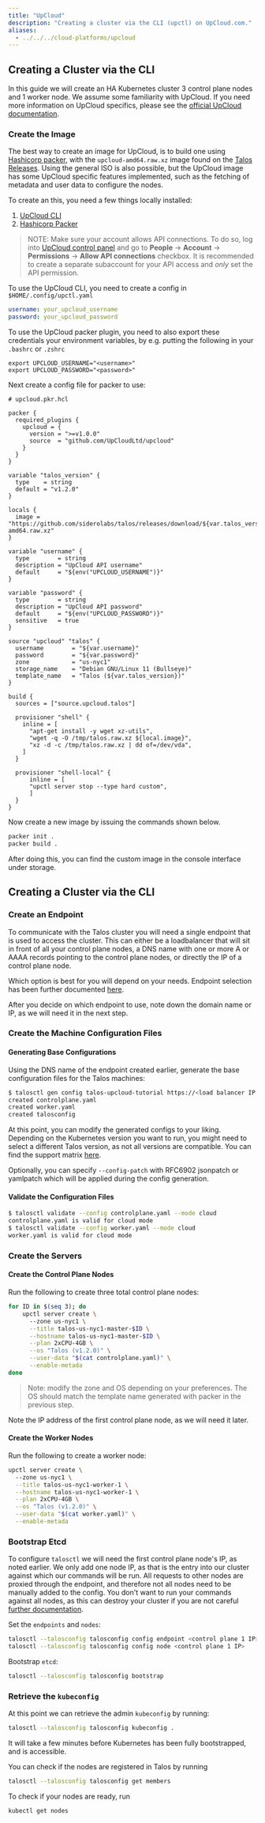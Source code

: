 ```yaml
---
title: "UpCloud"
description: "Creating a cluster via the CLI (upctl) on UpCloud.com."
aliases:
  - ../../../cloud-platforms/upcloud
---
```


## Creating a Cluster via the CLI

In this guide we will create an HA Kubernetes cluster 3 control plane nodes and 1 worker node.
We assume some familiarity with UpCloud.
If you need more information on UpCloud specifics, please see the [official UpCloud documentation](https://upcloud.com/resources/docs).

### Create the Image

The best way to create an image for UpCloud, is to build one using
[Hashicorp packer](https://www.packer.io/docs/builders/hetzner-cloud), with the
`upcloud-amd64.raw.xz` image found on the [Talos Releases](https://github.com/siderolabs/talos/releases).
Using the general ISO is also possible, but the UpCloud image has some UpCloud
specific features implemented, such as the fetching of metadata and user data to configure the nodes.

To create an this, you need a few things locally installed:

1. [UpCloud CLI](https://github.com/UpCloudLtd/upcloud-cli)
2. [Hashicorp Packer](https://learn.hashicorp.com/tutorials/packer/get-started-install-cli)

> NOTE: Make sure your account allows API connections. To do so, log into
> [UpCloud control panel](https://hub.upcloud.com/login) and go to **People**
> -> **Account** -> **Permissions** -> **Allow API connections** checkbox. It is recommended
> to create a separate subaccount for your API access and _only_ set the API permission.

To use the UpCloud CLI, you need to create a config in `$HOME/.config/upctl.yaml`

```yaml
username: your_upcloud_username
password: your_upcloud_password
```

To use the UpCloud packer plugin, you need to also export these credentials your
environment variables, by e.g. putting the following in your `.bashrc` or `.zshrc`

```
export UPCLOUD_USERNAME="<username>"
export UPCLOUD_PASSWORD="<password>"
```

Next create a config file for packer to use:

```hcl
# upcloud.pkr.hcl

packer {
  required_plugins {
    upcloud = {
      version = ">=v1.0.0"
      source  = "github.com/UpCloudLtd/upcloud"
    }
  }
}

variable "talos_version" {
  type    = string
  default = "v1.2.0"
}

locals {
  image = "https://github.com/siderolabs/talos/releases/download/${var.talos_version}/upcloud-amd64.raw.xz"
}

variable "username" {
  type        = string
  description = "UpCloud API username"
  default     = "${env("UPCLOUD_USERNAME")}"
}

variable "password" {
  type        = string
  description = "UpCloud API password"
  default     = "${env("UPCLOUD_PASSWORD")}"
  sensitive   = true
}

source "upcloud" "talos" {
  username        = "${var.username}"
  password        = "${var.password}"
  zone            = "us-nyc1"
  storage_name    = "Debian GNU/Linux 11 (Bullseye)"
  template_name   = "Talos (${var.talos_version})"
}

build {
  sources = ["source.upcloud.talos"]

  provisioner "shell" {
    inline = [
      "apt-get install -y wget xz-utils",
      "wget -q -O /tmp/talos.raw.xz ${local.image}",
      "xz -d -c /tmp/talos.raw.xz | dd of=/dev/vda",
    ]
  }

  provisioner "shell-local" {
      inline = [
      "upctl server stop --type hard custom",
      ]
  }
}
```

Now create a new image by issuing the commands shown below.

```bash
packer init .
packer build .
```

After doing this, you can find the custom image in the console interface under storage.

## Creating a Cluster via the CLI

### Create an Endpoint

To communicate with the Talos cluster you will need a single endpoint that is used
to access the cluster. This can either be a loadbalancer that will sit in front of
all your control plane nodes, a DNS name with one or more A or AAAA records pointing
to the control plane nodes, or directly the IP of a control plane node.

Which option is best for you will depend on your needs. Endpoint selection has
been further documented [here](/v1.2/introduction/getting-started/#decide-the-kubernetes-endpoint).

After you decide on which endpoint to use, note down the domain name or IP, as
we will need it in the next step.

### Create the Machine Configuration Files

#### Generating Base Configurations

Using the DNS name of the endpoint created earlier, generate the base
configuration files for the Talos machines:

```bash
$ talosctl gen config talos-upcloud-tutorial https://<load balancer IP or DNS>:<port> --install-disk /dev/vda
created controlplane.yaml
created worker.yaml
created talosconfig
```

At this point, you can modify the generated configs to your liking.
Depending on the Kubernetes version you want to run, you might need to select a different Talos version, as not all versions are compatible. You can find the support matrix [here](/v1.2/introduction/support-matrix/).

Optionally, you can specify `--config-patch` with RFC6902 jsonpatch or yamlpatch
which will be applied during the config generation.

#### Validate the Configuration Files

```bash
$ talosctl validate --config controlplane.yaml --mode cloud
controlplane.yaml is valid for cloud mode
$ talosctl validate --config worker.yaml --mode cloud
worker.yaml is valid for cloud mode
```

### Create the Servers

#### Create the Control Plane Nodes

Run the following to create three total control plane nodes:

```bash
for ID in $(seq 3); do
    upctl server create \                                                              INT  5%  3.36G 21:04:16
      --zone us-nyc1 \
      --title talos-us-nyc1-master-$ID \
      --hostname talos-us-nyc1-master-$ID \
      --plan 2xCPU-4GB \
      --os "Talos (v1.2.0)" \
      --user-data "$(cat controlplane.yaml)" \
      --enable-metada
done
```

> Note: modify the zone and OS depending on your preferences.
> The OS should match the template name generated with packer in the previous step.

Note the IP address of the first control plane node, as we will need it later.

#### Create the Worker Nodes

Run the following to create a worker node:

```bash
upctl server create \                                                              INT  5%  3.36G 21:04:16
  --zone us-nyc1 \
  --title talos-us-nyc1-worker-1 \
  --hostname talos-us-nyc1-worker-1 \
  --plan 2xCPU-4GB \
  --os "Talos (v1.2.0)" \
  --user-data "$(cat worker.yaml)" \
  --enable-metada
```

### Bootstrap Etcd

To configure `talosctl` we will need the first control plane node's IP, as noted earlier.
We only add one node IP, as that is the entry into our cluster against which our commands will be run.
All requests to other nodes are proxied through the endpoint, and therefore not
all nodes need to be manually added to the config.
You don't want to run your commands against all nodes, as this can destroy your
cluster if you are not careful [further documentation](/v1.2/introduction/getting-started/#configure-your-talosctl-client).

Set the `endpoints` and `nodes`:

```bash
talosctl --talosconfig talosconfig config endpoint <control plane 1 IP>
talosctl --talosconfig talosconfig config node <control plane 1 IP>
```

Bootstrap `etcd`:

```bash
talosctl --talosconfig talosconfig bootstrap
```

### Retrieve the `kubeconfig`

At this point we can retrieve the admin `kubeconfig` by running:

```bash
talosctl --talosconfig talosconfig kubeconfig .
```

It will take a few minutes before Kubernetes has been fully bootstrapped, and is accessible.

You can check if the nodes are registered in Talos by running

```bash
talosctl --talosconfig talosconfig get members
```

To check if your nodes are ready, run

```bash
kubectl get nodes
```
